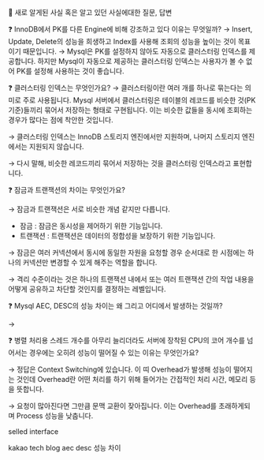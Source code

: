 
🍎 새로 알게된 사실 혹은 알고 있던 사실에대한 질문, 답변

❓ InnoDB에서 PK를 다른 Engine에 비해 강조하고 있다 이유는 무엇일까?
→ Insert, Update, Delete의 성능을 희생하고 Index를 사용해 조회의 성능을 높이는 것이 목표이기 때문입니다.
→ Mysql은 PK를 설정하지 않아도 자동으로 클러스터링 인덱스를 제공합니다. 하지만 Mysql이 자동으로 제공하는 클러스터링 인덱스는 사용자가 볼 수 없어 PK를 설정해 사용하는 것이 좋습니다.

❓ 클러스터링 인덱스는 무엇인가요?
→ 클러스터링이란 여러 개를 하나로 묶는다는 의미로 주로 사용됩니다. Mysql 서버에서 클러스터링은 테이블의 레코드를 비슷한 것(PK 기준)들끼리 묶어서 저장하는 형태로 구현됩니다.
이는 비슷한 값들을 동시에 조회하는 경우가 많다는 점에 착안한 것입니다.

→ 클러스터링 인덱스는 InnoDB 스토리지 엔진에서만 지원하며, 나머지 스토리지 엔진에서는 지원되지 않습니다.

→ 다시 말해, 비슷한 레코드끼리 묶어서 저장하는 것을 클러스터링 인덱스라고 표현합니다.

❓ 잠금과 트랜잭션의 차이는 무엇인가요?

→ 잠금과 트랜잭션은 서로 비슷한 개념 같지만 다릅니다.

- 잠금 : 잠금은 동시성을 제어하기 위한 기능입니다.
- 트랜잭션 : 트랜잭션은 데이터의 정합성을 보장하기 위한 기능입니다.

→ 잠금은 여러 커넥션에서 동시에 동일한 자원을 요청할 경우 순서대로 한 시점에는 하나의 커넥션만 변경할 수 있게 해주는 역할을 합니다.

→ 격리 수준이라는 것은 하나의 트랜잭션 내에서 또는 여러 트랜잭션 간의 작업 내용을 어떻게 공유하고 차단할 것인지를 결정하는 레벨입니다.

❓ Mysql AEC, DESC의 성능 차이는 왜 그리고 어디에서 발생하는 것일까?

→ 

❓ 병렬 처리용 스레드 개수를 아무리 늘리더라도 서버에 장착된 CPU의 코어 개수를 넘어서는 경우에는 오히려 성능이 떨어질 수 있는 이유는 무엇인가요?

→ 정답은 Context Switching에 있습니다. 이 띠 Overhead가 발생해 성능이 떨어지는 것인데 Overhead란 어떤 처리를 하기 위해 들어가는 간접적인 처리 시간, 메모리 등을 뜻합니다.

→ 요청이 많아진다면 그만큼 문맥 교환이 잦아집니다. 이는 Overhead를 초래하게되며 Process 성능을 낮춥니다.

selled interface

kakao tech blog aec desc 성능 차이